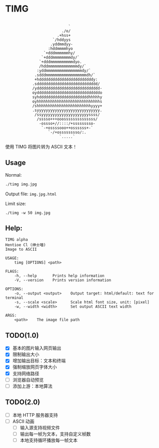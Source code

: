 # TIMG

````

                            `
                         ./o/
                       .+hss+
                     `/hddyys
                    .yddmmdyy-
                   :hddmmmmhyo
                 `+dddmmmmmmhy/
                `+dddmmmmmmmmdy/`
               `+dddmmmmmmmmmmdyo.
               /hddmmmmmmmmmmmmmdy/`
              :yddmmmmmmmmmmmmmmmmdy/`
             .sdddmmmmmmmmmmmmmmmmmmdh/`
             +hddddddddddddddddddddddddy:
            .sddddddddddddddddddddddddddd/
            /ydddddddddddddddddddddddddddd-
            oyddddddddddddddddddddddddddddo
            syhddddddddddddddddddddddhhhhhy
            oyhhhhhhhhhhhhhhhhhhhhhhhhhhhhs
            /shhhhhhhhhhhhhhhhhhhhhhhhyyyy+
            .syyyyyyyyyyyyyyyyyyyyyyyyyyyy.
             /ssyyyyyyyyyyyyyyyyyyyyyssss/
              /sssso+++ooossssssssssssss/
               -ossso+//::::/+sssssssso-
                `-+ossssooo++ossssss+-`
                   `-/+osssssssso/:.
                        `.....`

````

使用 TIMG 将图片转为 ASCII 文本！


## Usage

Normal:

```` bash
./timg img.jpg
````

Output file: `img.jpg.html`

Limit size:

````
./timg -w 50 img.jpg
````

## Help:

```` text
TIMG alpha
Hentioe Cl (绅士喵)
Image to ASCII

USAGE:
    timg [OPTIONS] <path>

FLAGS:
    -h, --help       Prints help information
    -V, --version    Prints version information

OPTIONS:
    -o, --output <output>    Output target: html/default: text for terminal
    -s, --scale <scale>      Scale html font size, unit: [pixel]
    -w, --width <width>      Set output ASCII text width

ARGS:
    <path>    The image file path
````

## TODO(1.0)

* [x] 基本的图片输入网页输出
* [x] 限制输出大小
* [x] 增加输出目标：文本和终端
* [x] 强制缩放网页字体大小
* [x] 支持网络路径
* [ ] 浏览器自动预览
* [ ] 添加上游：本地算法

## TODO(2.0)

* [ ] 本地 HTTP 服务器支持
* [ ] ASCII 动画
  * [ ] 输入源支持视频文件
  * [ ] 输出每一帧为文本，支持自定义帧数
  * [ ] 本地支持循环播放每一帧文本